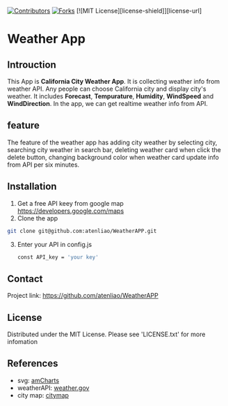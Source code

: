 [![Contributors][contributors-shield]][contributors-url]
[![Forks][forks-shield]][forks-url]
[![MIT License][license-shield]][license-url]

# Weather App

## Introuction
This App is **California City Weather App**. It is collecting weather info from weather API. Any people can choose California city and display city's weather. It includes **Forecast**, **Tempurature**, **Humidity**, **WindSpeed** and **WindDirection**. In the app, we can get realtime weather info from API.


## feature
The feature of the weather app has adding city weather by selecting city, searching city weather in search bar, deleting weather card when click the delete button, changing background color when weather card update info from API per six minutes.

## Installation
1. Get a free API keey from google map https://developers.google.com/maps 
2. Clone the app
  ```sh
  git clone git@github.com:atenliao/WeatherAPP.git 
  ```
3. Enter your API in config.js
   ```sh
   const API_key = 'your key'
   ``` 


## Contact
Project link: https://github.com/atenliao/WeatherAPP 


## License

Distributed under the MIT License. Please see 'LICENSE.txt' for more infomation


## References
 * svg: [amCharts](https://www.amcharts.com/)
 * weatherAPI: [weather.gov](https://www.weather.gov/documentation/services-web-api)
 * city map: [citymap](https://developers.google.com/maps/) 

 [contributors-shield]: https://img.shields.io/github/contributors/atenliao/weatherApp.svg?style=for-the-badge
 [contributors-url]: https://github.com/atenliao/WeatherAPP/graphs/contributors
 [forks-shield]: https://img.shields.io/github/forks/atenliao/weatherAPP.svg?style=for-the-badge
 [forks-url]: https://github.com/atenliao/weatherAPP/network/members